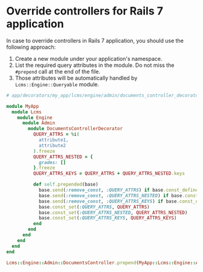 # Override controllers for Rails 7 application

In case to override controllers in Rails 7 application, you should use the following approach:

1. Create a new module under your application's namespace.
2. List the required query attributes in the module. Do not miss the `#prepend` call at the end of the file.
3. Those attributes will be automatically handled by `Lcms::Engine::Queryable` module.

```ruby
# app/decorators/my_app/lcms/engine/admin/documents_controller_decorator.rb

module MyApp
  module Lcms
    module Engine
      module Admin
        module DocumentsControllerDecorator
          QUERY_ATTRS = %i(
            attribute1,
            attribute2
          ).freeze
          QUERY_ATTRS_NESTED = {
            grades: []
          }.freeze
          QUERY_ATTRS_KEYS = QUERY_ATTRS + QUERY_ATTRS_NESTED.keys

          def self.prepended(base)
            base.send(:remove_const, :QUERY_ATTRS) if base.const_defined?(:QUERY_ATTRS)
            base.send(:remove_const, :QUERY_ATTRS_NESTED) if base.const_defined?(:QUERY_ATTRS_NESTED)
            base.send(:remove_const, :QUERY_ATTRS_KEYS) if base.const_defined?(:QUERY_ATTRS_KEYS)
            base.const_set(:QUERY_ATTRS, QUERY_ATTRS)
            base.const_set(:QUERY_ATTRS_NESTED, QUERY_ATTRS_NESTED)
            base.const_set(:QUERY_ATTRS_KEYS, QUERY_ATTRS_KEYS)
          end
        end
      end
    end
  end
end

Lcms::Engine::Admin::DocumentsController.prepend(MyApp::Lcms::Engine::Admin::DocumentsControllerDecorator)
```
